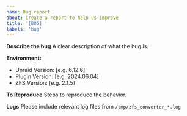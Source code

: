 ```yaml
---
name: Bug report
about: Create a report to help us improve
title: '[BUG] '
labels: 'bug'
---
```


**Describe the bug**
A clear description of what the bug is.

**Environment:**
- Unraid Version: [e.g. 6.12.6]
- Plugin Version: [e.g. 2024.06.04]
- ZFS Version: [e.g. 2.1.5]

**To Reproduce**
Steps to reproduce the behavior.

**Logs**
Please include relevant log files from `/tmp/zfs_converter_*.log`
